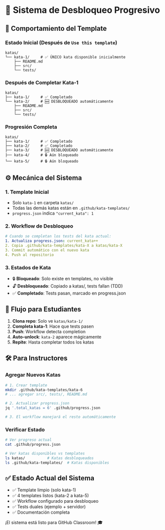 # 🔐 Sistema de Desbloqueo Progresivo

## 🎯 Comportamiento del Template

### Estado Inicial (Después de `Use this template`)
```
katas/
└── kata-1/     # ✅ ÚNICO kata disponible inicialmente
    ├── README.md
    ├── src/
    └── tests/
```

### Después de Completar Kata-1
```
katas/
├── kata-1/     # ✅ Completado
└── kata-2/     # 🆕 DESBLOQUEADO automáticamente
    ├── README.md
    ├── src/ 
    └── tests/
```

### Progresión Completa
```
katas/
├── kata-1/     # ✅ Completado
├── kata-2/     # ✅ Completado  
├── kata-3/     # 🆕 DESBLOQUEADO automáticamente
├── kata-4/     # 🔒 Aún bloqueado
└── kata-5/     # 🔒 Aún bloqueado
```

## ⚙️ Mecánica del Sistema

### 1. Template Inicial
- Solo `kata-1` en carpeta `katas/`
- Todas las demás katas están en `.github/kata-templates/`
- `progress.json` indica `"current_kata": 1`

### 2. Workflow de Desbloqueo
```yaml
# Cuando se completan los tests del kata actual:
1. Actualiza progress.json: current_kata++
2. Copia .github/kata-templates/kata-X a katas/kata-X  
3. Commit automático con el nuevo kata
4. Push al repositorio
```

### 3. Estados de Kata
- 🔒 **Bloqueado**: Solo existe en templates, no visible
- 🔓 **Desbloqueado**: Copiado a katas/, tests fallan (TDD)
- ✅ **Completado**: Tests pasan, marcado en progress.json

## 🚀 Flujo para Estudiantes

1. **Clona repo**: Solo ve `katas/kata-1/`
2. **Completa kata-1**: Hace que tests pasen 
3. **Push**: Workflow detecta completion
4. **Auto-unlock**: `kata-2` aparece mágicamente
5. **Repite**: Hasta completar todos los katas

## 🛠️ Para Instructores

### Agregar Nuevos Katas
```bash
# 1. Crear template
mkdir .github/kata-templates/kata-6
# ... agregar src/, tests/, README.md

# 2. Actualizar progress.json
jq '.total_katas = 6' .github/progress.json

# 3. El workflow manejará el resto automáticamente
```

### Verificar Estado
```bash
# Ver progreso actual
cat .github/progress.json

# Ver katas disponibles vs templates
ls katas/          # Katas desbloqueados
ls .github/kata-templates/  # Katas disponibles
```

## ✅ Estado Actual del Sistema

- ✅ Template limpio (solo kata-1)
- ✅ 4 templates listos (kata-2 a kata-5)
- ✅ Workflow configurado para desbloqueo
- ✅ Tests duales (ejemplo + servidor)
- ✅ Documentación completa

¡El sistema está listo para GitHub Classroom! 🎓